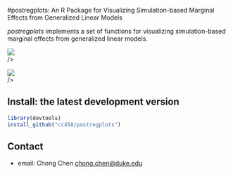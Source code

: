 #postregplots: An R Package for Visualizing Simulation-based Marginal Effects from Generalized Linear Models

*postregplots* implements a set of functions for visualizing simulation-based marginal effects from generalized linear models.

<img src = "main/Fig3.jpg" style = "display: block; margina: auto;"> />

<img src = "main/Fig4.jpg" style = "display: block; margina: auto;"> />

Install: the latest development version
-----
```r
library(devtools)
install_github("cc458/postregplots")
```

Contact
-----
- email: Chong Chen <chong.chen@duke.edu>
